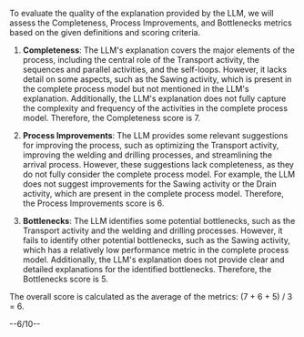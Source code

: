 To evaluate the quality of the explanation provided by the LLM, we will assess the Completeness, Process Improvements, and Bottlenecks metrics based on the given definitions and scoring criteria.

1. **Completeness**: The LLM's explanation covers the major elements of the process, including the central role of the Transport activity, the sequences and parallel activities, and the self-loops. However, it lacks detail on some aspects, such as the Sawing activity, which is present in the complete process model but not mentioned in the LLM's explanation. Additionally, the LLM's explanation does not fully capture the complexity and frequency of the activities in the complete process model. Therefore, the Completeness score is 7.

2. **Process Improvements**: The LLM provides some relevant suggestions for improving the process, such as optimizing the Transport activity, improving the welding and drilling processes, and streamlining the arrival process. However, these suggestions lack completeness, as they do not fully consider the complete process model. For example, the LLM does not suggest improvements for the Sawing activity or the Drain activity, which are present in the complete process model. Therefore, the Process Improvements score is 6.

3. **Bottlenecks**: The LLM identifies some potential bottlenecks, such as the Transport activity and the welding and drilling processes. However, it fails to identify other potential bottlenecks, such as the Sawing activity, which has a relatively low performance metric in the complete process model. Additionally, the LLM's explanation does not provide clear and detailed explanations for the identified bottlenecks. Therefore, the Bottlenecks score is 5.

The overall score is calculated as the average of the metrics: (7 + 6 + 5) / 3 = 6.

--6/10--